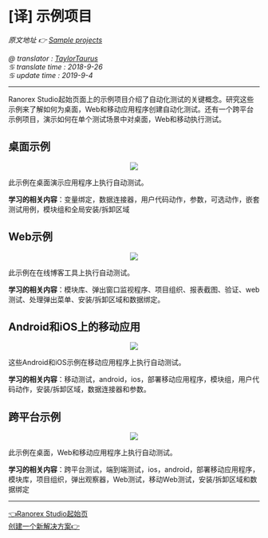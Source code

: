 # [译] 示例项目

*原文地址 👉 [Sample projects][0]*

*@ translator : [TaylorTaurus](https://github.com/taylortaurus)*    
*♋ translate time : 2018-9-26*    
*♋ update time : 2019-9-4*

---

Ranorex Studio起始页面上的示例项目介绍了自动化测试的关键概念。研究这些示例来了解如何为桌面，Web和移动应用程序创建自动化测试。还有一个跨平台示例项目，演示如何在单个测试场景中对桌面，Web和移动执行测试。

## 桌面示例

<div align="center">
    <img src="https://gitee.com/taylortaurus/RX_UserGuide_GitBook_Picbed/raw/master/RanorexStudio/A3020-0000050.png">
</div>

此示例在桌面演示应用程序上执行自动测试。

**学习的相关内容**：变量绑定，数据连接器，用户代码动作，参数，可选动作，嵌套测试用例，模块组和全局安装/拆卸区域

## Web示例

<div align="center">
    <img src="https://gitee.com/taylortaurus/RX_UserGuide_GitBook_Picbed/raw/master/RanorexStudio/A3020-0000060.png">
</div>

此示例在在线博客工具上执行自动测试。

**学习的相关内容**：模块库、弹出窗口监视程序、项目组织、报表截图、验证、web测试、处理弹出菜单、安装/拆卸区域和数据绑定。


## Android和iOS上的移动应用

<div align="center">
    <img src="https://gitee.com/taylortaurus/RX_UserGuide_GitBook_Picbed/raw/master/RanorexStudio/A3020-0000070.png">
</div>  

这些Android和iOS示例在移动应用程序上执行自动测试。

**学习的相关内容**：移动测试，android，ios，部署移动应用程序，模块组，用户代码动作，安装/拆卸区域，数据连接器和参数。

## 跨平台示例

<div align="center">
    <img src="https://gitee.com/taylortaurus/RX_UserGuide_GitBook_Picbed/raw/master/RanorexStudio/A3020-0000080.png">
</div>  

此示例在桌面，Web和移动应用程序上执行自动测试。

**学习的相关内容**：跨平台测试，端到端测试，ios，android，部署移动应用程序，模块库，项目组织，弹出观察器，Web测试，移动Web测试，安装/拆卸区域和数据绑定

---
[👈Ranorex Studio起始页][1]&emsp;&emsp;&emsp;&emsp;&emsp;&emsp;&emsp;&emsp;&emsp;&emsp;&emsp;&emsp;&emsp;&emsp;&emsp;&emsp;&emsp;&emsp;&emsp;&emsp;&emsp;&emsp;&emsp;&emsp;[创建一个新解决方案👉][2]

[0]: https://www.ranorex.com/help/latest/ranorex-studio-fundamentals/ranorex-studio/sample-projects/

[1]:.\ranorex-studio-startpage.html
[2]:.\creating-new-solution.html